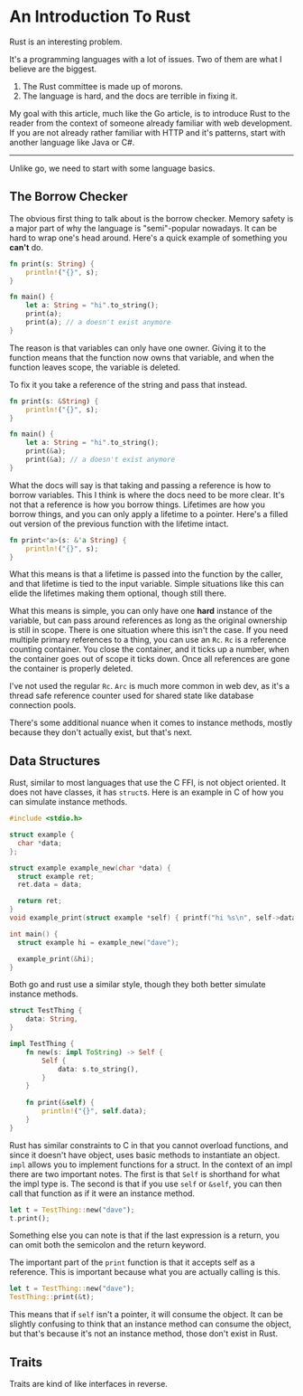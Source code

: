 # An Introduction To Rust

Rust is an interesting problem.

It's a programming languages with a lot of issues. Two of them are what I believe are the biggest.

1. The Rust committee is made up of morons.
1. The language is hard, and the docs are terrible in fixing it.

My goal with this article, much like the Go article, is to introduce Rust to the reader from the context of someone
already familiar with web development. If you are not already rather familiar with HTTP and it's patterns, start with
another language like Java or C#.

______________________________________________________________________

Unlike go, we need to start with some language basics.

## The Borrow Checker

The obvious first thing to talk about is the borrow checker. Memory safety is a major part of why the language is
"semi"-popular nowadays. It can be hard to wrap one's head around. Here's a quick example of something you **can't** do.

```rust
fn print(s: String) {
    println!("{}", s);
}

fn main() {
    let a: String = "hi".to_string();
    print(a);
    print(a); // a doesn't exist anymore
}
```

The reason is that variables can only have one owner. Giving it to the function means that the function now owns that
variable, and when the function leaves scope, the variable is deleted.

To fix it you take a reference of the string and pass that instead.

```rust
fn print(s: &String) {
    println!("{}", s);
}

fn main() {
    let a: String = "hi".to_string();
    print(&a);
    print(&a); // a doesn't exist anymore
}
```

What the docs will say is that taking and passing a reference is how to borrow variables. This I think is where the docs
need to be more clear. It's not that a reference is how you borrow things. Lifetimes are how you borrow things, and you
can only apply a lifetime to a pointer. Here's a filled out version of the previous function with the lifetime intact.

```rust
fn print<'a>(s: &'a String) {
    println!("{}", s);
}
```

What this means is that a lifetime is passed into the function by the caller, and that lifetime is tied to the input
variable. Simple situations like this can elide the lifetimes making them optional, though still there.

What this means is simple, you can only have one **hard** instance of the variable, but can pass around references as
long as the original ownership is still in scope. There is one situation where this isn't the case. If you need multiple
primary references to a thing, you can use an `Rc`. `Rc` is a reference counting container. You close the container, and
it ticks up a number, when the container goes out of scope it ticks down. Once all references are gone the container is
properly deleted.

I've not used the regular `Rc`. `Arc` is much more common in web dev, as it's a thread safe reference counter used for
shared state like database connection pools.

There's some additional nuance when it comes to instance methods, mostly because they don't actually exist, but that's
next.

## Data Structures

Rust, similar to most languages that use the C FFI, is not object oriented. It does not have classes, it has `struct`s.
Here is an example in C of how you can simulate instance methods.

```c
#include <stdio.h>

struct example {
  char *data;
};

struct example example_new(char *data) {
  struct example ret;
  ret.data = data;

  return ret;
}
void example_print(struct example *self) { printf("hi %s\n", self->data); }

int main() {
  struct example hi = example_new("dave");

  example_print(&hi);
}
```

Both go and rust use a similar style, though they both better simulate instance methods.

```rust
struct TestThing {
    data: String,
}

impl TestThing {
    fn new(s: impl ToString) -> Self {
        Self {
            data: s.to_string(),
        }
    }
    
    fn print(&self) {
        println!("{}", self.data);
    }
}
```

Rust has similar constraints to C in that you cannot overload functions, and since it doesn't have object, uses basic
methods to instantiate an object. `impl` allows you to implement functions for a struct. In the context of an impl there
are two important notes. The first is that `Self` is shorthand for what the impl type is. The second is that if you use
`self` or `&self`, you can then call that function as if it were an instance method.

```rust
let t = TestThing::new("dave");
t.print();
```

Something else you can note is that if the last expression is a return, you can omit both the semicolon and the return
keyword.

The important part of the `print` function is that it accepts self as a reference. This is important because what you
are actually calling is this.

```rust
let t = TestThing::new("dave");
TestThing::print(&t);
```

This means that if `self` isn't a pointer, it will consume the object. It can be slightly confusing to think that an
instance method can consume the object, but that's because it's not an instance method, those don't exist in Rust.

## Traits

Traits are kind of like interfaces in reverse.
